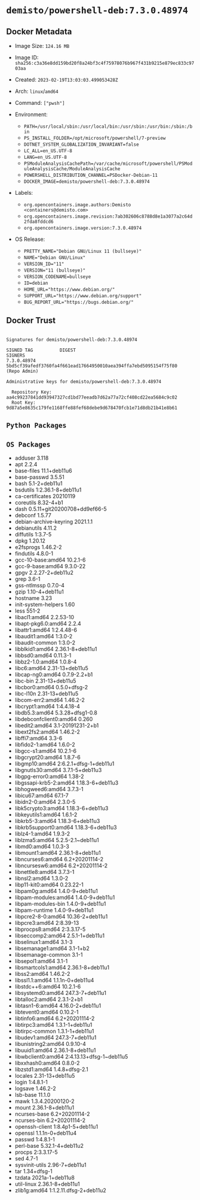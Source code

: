 # `demisto/powershell-deb:7.3.0.48974`
## Docker Metadata
- Image Size: `124.16 MB`
- Image ID: `sha256:c3a36e8dd159bd20f8a24bf3c4f75978076b967f431b9215e879ec833c9703aa`
- Created: `2023-02-19T13:03:03.499053428Z`
- Arch: `linux`/`amd64`
- Command: `["pwsh"]`
- Environment:
  - `PATH=/usr/local/sbin:/usr/local/bin:/usr/sbin:/usr/bin:/sbin:/bin`
  - `PS_INSTALL_FOLDER=/opt/microsoft/powershell/7-preview`
  - `DOTNET_SYSTEM_GLOBALIZATION_INVARIANT=false`
  - `LC_ALL=en_US.UTF-8`
  - `LANG=en_US.UTF-8`
  - `PSModuleAnalysisCachePath=/var/cache/microsoft/powershell/PSModuleAnalysisCache/ModuleAnalysisCache`
  - `POWERSHELL_DISTRIBUTION_CHANNEL=PSDocker-Debian-11`
  - `DOCKER_IMAGE=demisto/powershell-deb:7.3.0.48974`
- Labels:
  - `org.opencontainers.image.authors:Demisto <containers@demisto.com>`
  - `org.opencontainers.image.revision:7ab302606c8788d8e1a3077a2c64d2fda8fddcd6`
  - `org.opencontainers.image.version:7.3.0.48974`

- OS Release:
  - `PRETTY_NAME="Debian GNU/Linux 11 (bullseye)"`
  - `NAME="Debian GNU/Linux"`
  - `VERSION_ID="11"`
  - `VERSION="11 (bullseye)"`
  - `VERSION_CODENAME=bullseye`
  - `ID=debian`
  - `HOME_URL="https://www.debian.org/"`
  - `SUPPORT_URL="https://www.debian.org/support"`
  - `BUG_REPORT_URL="https://bugs.debian.org/"`

## Docker Trust
```

Signatures for demisto/powershell-deb:7.3.0.48974

SIGNED TAG          DIGEST                                                             SIGNERS
7.3.0.48974         5bd5cf39afedf3760fa4f661ead17664950010aea394ffa7ebd5095154f75f80   (Repo Admin)

Administrative keys for demisto/powershell-deb:7.3.0.48974

  Repository Key:	aa4c99237841dd93947327cd1bd77eeadb7d62a77a72cf408cd22ea5684c9c02
  Root Key:	9d87a5e8635c179fe1168ffe88fef68debe9d678470fcb1e71d8db21b41e8b61

```

## `Python Packages`


## `OS Packages`

* adduser	3.118
* apt	2.2.4
* base-files	11.1+deb11u6
* base-passwd	3.5.51
* bash	5.1-2+deb11u1
* bsdutils	1:2.36.1-8+deb11u1
* ca-certificates	20210119
* coreutils	8.32-4+b1
* dash	0.5.11+git20200708+dd9ef66-5
* debconf	1.5.77
* debian-archive-keyring	2021.1.1
* debianutils	4.11.2
* diffutils	1:3.7-5
* dpkg	1.20.12
* e2fsprogs	1.46.2-2
* findutils	4.8.0-1
* gcc-10-base:amd64	10.2.1-6
* gcc-9-base:amd64	9.3.0-22
* gpgv	2.2.27-2+deb11u2
* grep	3.6-1
* gss-ntlmssp	0.7.0-4
* gzip	1.10-4+deb11u1
* hostname	3.23
* init-system-helpers	1.60
* less	551-2
* libacl1:amd64	2.2.53-10
* libapt-pkg6.0:amd64	2.2.4
* libattr1:amd64	1:2.4.48-6
* libaudit1:amd64	1:3.0-2
* libaudit-common	1:3.0-2
* libblkid1:amd64	2.36.1-8+deb11u1
* libbsd0:amd64	0.11.3-1
* libbz2-1.0:amd64	1.0.8-4
* libc6:amd64	2.31-13+deb11u5
* libcap-ng0:amd64	0.7.9-2.2+b1
* libc-bin	2.31-13+deb11u5
* libcbor0:amd64	0.5.0+dfsg-2
* libc-l10n	2.31-13+deb11u5
* libcom-err2:amd64	1.46.2-2
* libcrypt1:amd64	1:4.4.18-4
* libdb5.3:amd64	5.3.28+dfsg1-0.8
* libdebconfclient0:amd64	0.260
* libedit2:amd64	3.1-20191231-2+b1
* libext2fs2:amd64	1.46.2-2
* libffi7:amd64	3.3-6
* libfido2-1:amd64	1.6.0-2
* libgcc-s1:amd64	10.2.1-6
* libgcrypt20:amd64	1.8.7-6
* libgmp10:amd64	2:6.2.1+dfsg-1+deb11u1
* libgnutls30:amd64	3.7.1-5+deb11u3
* libgpg-error0:amd64	1.38-2
* libgssapi-krb5-2:amd64	1.18.3-6+deb11u3
* libhogweed6:amd64	3.7.3-1
* libicu67:amd64	67.1-7
* libidn2-0:amd64	2.3.0-5
* libk5crypto3:amd64	1.18.3-6+deb11u3
* libkeyutils1:amd64	1.6.1-2
* libkrb5-3:amd64	1.18.3-6+deb11u3
* libkrb5support0:amd64	1.18.3-6+deb11u3
* liblz4-1:amd64	1.9.3-2
* liblzma5:amd64	5.2.5-2.1~deb11u1
* libmd0:amd64	1.0.3-3
* libmount1:amd64	2.36.1-8+deb11u1
* libncurses6:amd64	6.2+20201114-2
* libncursesw6:amd64	6.2+20201114-2
* libnettle8:amd64	3.7.3-1
* libnsl2:amd64	1.3.0-2
* libp11-kit0:amd64	0.23.22-1
* libpam0g:amd64	1.4.0-9+deb11u1
* libpam-modules:amd64	1.4.0-9+deb11u1
* libpam-modules-bin	1.4.0-9+deb11u1
* libpam-runtime	1.4.0-9+deb11u1
* libpcre2-8-0:amd64	10.36-2+deb11u1
* libpcre3:amd64	2:8.39-13
* libprocps8:amd64	2:3.3.17-5
* libseccomp2:amd64	2.5.1-1+deb11u1
* libselinux1:amd64	3.1-3
* libsemanage1:amd64	3.1-1+b2
* libsemanage-common	3.1-1
* libsepol1:amd64	3.1-1
* libsmartcols1:amd64	2.36.1-8+deb11u1
* libss2:amd64	1.46.2-2
* libssl1.1:amd64	1.1.1n-0+deb11u4
* libstdc++6:amd64	10.2.1-6
* libsystemd0:amd64	247.3-7+deb11u1
* libtalloc2:amd64	2.3.1-2+b1
* libtasn1-6:amd64	4.16.0-2+deb11u1
* libtevent0:amd64	0.10.2-1
* libtinfo6:amd64	6.2+20201114-2
* libtirpc3:amd64	1.3.1-1+deb11u1
* libtirpc-common	1.3.1-1+deb11u1
* libudev1:amd64	247.3-7+deb11u1
* libunistring2:amd64	0.9.10-4
* libuuid1:amd64	2.36.1-8+deb11u1
* libwbclient0:amd64	2:4.13.13+dfsg-1~deb11u5
* libxxhash0:amd64	0.8.0-2
* libzstd1:amd64	1.4.8+dfsg-2.1
* locales	2.31-13+deb11u5
* login	1:4.8.1-1
* logsave	1.46.2-2
* lsb-base	11.1.0
* mawk	1.3.4.20200120-2
* mount	2.36.1-8+deb11u1
* ncurses-base	6.2+20201114-2
* ncurses-bin	6.2+20201114-2
* openssh-client	1:8.4p1-5+deb11u1
* openssl	1.1.1n-0+deb11u4
* passwd	1:4.8.1-1
* perl-base	5.32.1-4+deb11u2
* procps	2:3.3.17-5
* sed	4.7-1
* sysvinit-utils	2.96-7+deb11u1
* tar	1.34+dfsg-1
* tzdata	2021a-1+deb11u8
* util-linux	2.36.1-8+deb11u1
* zlib1g:amd64	1:1.2.11.dfsg-2+deb11u2
